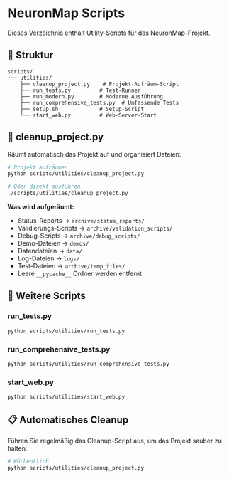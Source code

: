 # NeuronMap Scripts

Dieses Verzeichnis enthält Utility-Scripts für das NeuronMap-Projekt.

## 📁 Struktur

```
scripts/
└── utilities/
    ├── cleanup_project.py    # Projekt-Aufräum-Script
    ├── run_tests.py         # Test-Runner
    ├── run_modern.py        # Moderne Ausführung
    ├── run_comprehensive_tests.py  # Umfassende Tests
    ├── setup.sh             # Setup-Script
    └── start_web.py         # Web-Server-Start
```

## 🧹 cleanup_project.py

Räumt automatisch das Projekt auf und organisiert Dateien:

```bash
# Projekt aufräumen
python scripts/utilities/cleanup_project.py

# Oder direkt ausführen
./scripts/utilities/cleanup_project.py
```

**Was wird aufgeräumt:**
- Status-Reports → `archive/status_reports/`
- Validierungs-Scripts → `archive/validation_scripts/`
- Debug-Scripts → `archive/debug_scripts/`
- Demo-Dateien → `demos/`
- Datendateien → `data/`
- Log-Dateien → `logs/`
- Test-Dateien → `archive/temp_files/`
- Leere `__pycache__` Ordner werden entfernt

## 🚀 Weitere Scripts

### run_tests.py
```bash
python scripts/utilities/run_tests.py
```

### run_comprehensive_tests.py
```bash
python scripts/utilities/run_comprehensive_tests.py
```

### start_web.py
```bash
python scripts/utilities/start_web.py
```

## 📋 Automatisches Cleanup

Führen Sie regelmäßig das Cleanup-Script aus, um das Projekt sauber zu halten:

```bash
# Wöchentlich
python scripts/utilities/cleanup_project.py
```

